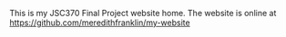 This is my JSC370 Final Project website home. The website is online at https://github.com/meredithfranklin/my-website
